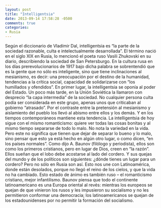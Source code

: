```yaml
---
layout: post
title: "Intelligentsia"
date: 2013-09-14 17:58:28 -0500
comments: true
categories:
- Rusia
---
```


Según el  diccionario de Vladímir Dal, intelligentsia es “la parte de la sociedad
razonable, culta e intelectualmente desarrollada”. El término nació en
el siglo XIX en Rusia, lo mencionó el poeta ruso Vasili Zhukovski en su diario,
describiendo la sociedad de San Petersburgo. En la cultura rusa en los días
prerevolucionarios de 1917 bajo dicha palabra se sobrentendió que es la gente
que no sólo es inteligente, sino que tiene inclinaciones al mesianismo,
es decir: una preocupación por el destino de la humanidad, tendencias a
la crítica social, capacidad de solidarizarse con “los humillados y ofendidos”.
En primer lugar, la intelligentsia se oponía al poder del Estado.
Un poco más tarde, en la Unión Soviética la llamaron con desprecio
“la capa intermedia” de la sociedad. No cualquier persona culta podía
ser considerada en este grupo, apenas unos que criticaban al gobierno
“atrasado”. Por el contraste entre la pretensión al mesianismo y aislamiento
del pueblo los llevó al abismo entre ellos y los demás. Y en los tiempos
contemporáneos mantiene esta tendencia. La intelligentsia de hoy sigue
con el mismo romanticismo: quiere ver todas las cosas bonitas y al mismo
tiempo separarse de todo lo malo. No nota la variedad en la vida.
Pero este no significa que tienen que dejar de separar lo bueno y lo malo,
sino pensar que esto ya está hecho en algún otro lugar, o como dicen,
“en los países normales”. Como dijo A. Baunov (filólogo y periodista),
ellos son como los primeros cristianos, pero en lugar de Dios, creen en
“la razón”. Ellos sueñan que el lobo debe acostarse al lado del cordero.
Y sus quejas del mundo y de los políticos son siguientes: ¿dónde tienes
un lugar para un cordero? Pero no sólo en Rusia son así. Esto nos une con
Latinoamérica, donde están desolados, porque no llegó el reino de los cielos,
y que la vida no ha cambiado. Esto estado de ánimo es también ruso –
el romanticismo cristiano, mejor infantilismo. Baunov piensa que todo
el continente latinoamericano es una Europa oriental al revés: mientras
los europeos se quejan de que vinieron los rusos y les impusieron
su socialismo y no les permitieron conformar una democracia;
los latinoamericanos se quejan de los estadounidenses por no permitir
la formación del socialismo.
